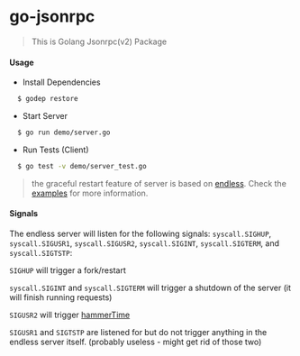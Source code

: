 # go-jsonrpc

> This is Golang Jsonrpc(v2) Package

#### Usage

* Install Dependencies
```sh
  $ godep restore
```

* Start Server
```sh
  $ go run demo/server.go
```

* Run Tests (Client)
```sh
  $ go test -v demo/server_test.go
```


> the graceful restart feature of server is based on [endless](https://github.com/fvbock/endless).
Check the [examples](https://github.com/fvbock/endless/tree/master/examples) for more information.

#### Signals

The endless server will listen for the following signals: `syscall.SIGHUP`, `syscall.SIGUSR1`, `syscall.SIGUSR2`, `syscall.SIGINT`, `syscall.SIGTERM`, and `syscall.SIGTSTP`:

`SIGHUP` will trigger a fork/restart

`syscall.SIGINT` and `syscall.SIGTERM` will trigger a shutdown of the server (it will finish running requests)

`SIGUSR2` will trigger [hammerTime](https://github.com/fvbock/endless#hammer-time)

`SIGUSR1` and `SIGTSTP` are listened for but do not trigger anything in the endless server itself. (probably useless - might get rid of those two)


